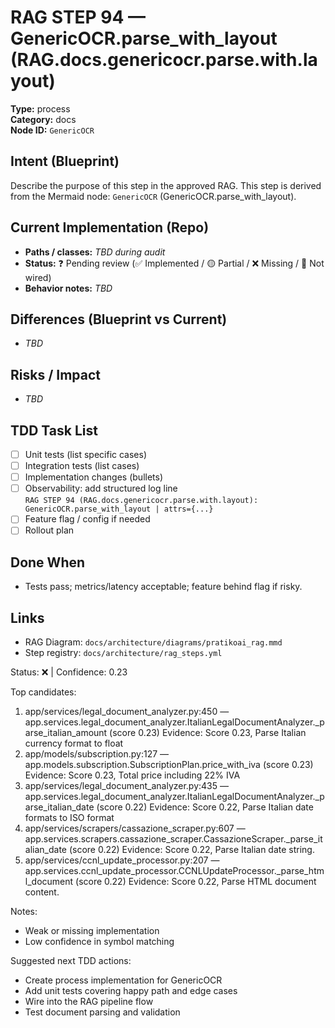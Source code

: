 # RAG STEP 94 — GenericOCR.parse_with_layout (RAG.docs.genericocr.parse.with.layout)

**Type:** process  
**Category:** docs  
**Node ID:** `GenericOCR`

## Intent (Blueprint)
Describe the purpose of this step in the approved RAG. This step is derived from the Mermaid node: `GenericOCR` (GenericOCR.parse_with_layout).

## Current Implementation (Repo)
- **Paths / classes:** _TBD during audit_
- **Status:** ❓ Pending review (✅ Implemented / 🟡 Partial / ❌ Missing / 🔌 Not wired)
- **Behavior notes:** _TBD_

## Differences (Blueprint vs Current)
- _TBD_

## Risks / Impact
- _TBD_

## TDD Task List
- [ ] Unit tests (list specific cases)
- [ ] Integration tests (list cases)
- [ ] Implementation changes (bullets)
- [ ] Observability: add structured log line  
  `RAG STEP 94 (RAG.docs.genericocr.parse.with.layout): GenericOCR.parse_with_layout | attrs={...}`
- [ ] Feature flag / config if needed
- [ ] Rollout plan

## Done When
- Tests pass; metrics/latency acceptable; feature behind flag if risky.

## Links
- RAG Diagram: `docs/architecture/diagrams/pratikoai_rag.mmd`
- Step registry: `docs/architecture/rag_steps.yml`


<!-- AUTO-AUDIT:BEGIN -->
Status: ❌  |  Confidence: 0.23

Top candidates:
1) app/services/legal_document_analyzer.py:450 — app.services.legal_document_analyzer.ItalianLegalDocumentAnalyzer._parse_italian_amount (score 0.23)
   Evidence: Score 0.23, Parse Italian currency format to float
2) app/models/subscription.py:127 — app.models.subscription.SubscriptionPlan.price_with_iva (score 0.23)
   Evidence: Score 0.23, Total price including 22% IVA
3) app/services/legal_document_analyzer.py:435 — app.services.legal_document_analyzer.ItalianLegalDocumentAnalyzer._parse_italian_date (score 0.22)
   Evidence: Score 0.22, Parse Italian date formats to ISO format
4) app/services/scrapers/cassazione_scraper.py:607 — app.services.scrapers.cassazione_scraper.CassazioneScraper._parse_italian_date (score 0.22)
   Evidence: Score 0.22, Parse Italian date string.
5) app/services/ccnl_update_processor.py:207 — app.services.ccnl_update_processor.CCNLUpdateProcessor._parse_html_document (score 0.22)
   Evidence: Score 0.22, Parse HTML document content.

Notes:
- Weak or missing implementation
- Low confidence in symbol matching

Suggested next TDD actions:
- Create process implementation for GenericOCR
- Add unit tests covering happy path and edge cases
- Wire into the RAG pipeline flow
- Test document parsing and validation
<!-- AUTO-AUDIT:END -->